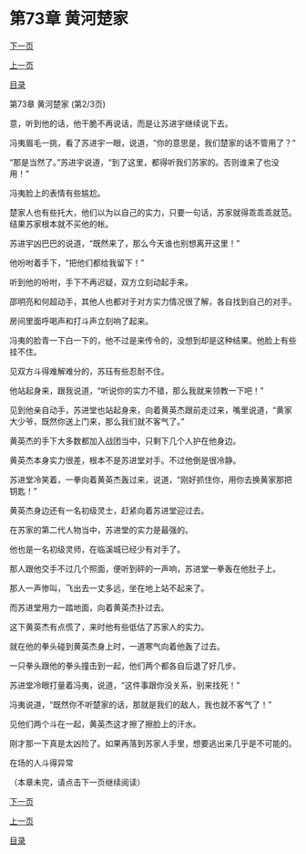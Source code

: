 <h1>第73章   黄河楚家</h1>
            <div><p><a href="./0218_%E7%AC%AC73%E7%AB%A0_%E9%BB%84%E6%B2%B3%E6%A5%9A%E5%AE%B6.md">下一页</a></p><p><a href="./0216_%E7%AC%AC73%E7%AB%A0_%E9%BB%84%E6%B2%B3%E6%A5%9A%E5%AE%B6.md">上一页</a></p><p><a href="../">目录</a></p></div>
            <div><p>第73章   黄河楚家 (第2/3页)</p><p>意，听到他的话，他干脆不再说话，而是让苏进宇继续说下去。</p><p>冯夷眉毛一挑，看了苏进宇一眼，说道，“你的意思是，我们楚家的话不管用了？”</p><p>“那是当然了。”苏进宇说道，“到了这里，都得听我们苏家的。否则谁来了也没用！”</p><p>冯夷脸上的表情有些尴尬。</p><p>楚家人也有些托大，他们以为以自己的实力，只要一句话，苏家就得乖乖乖就范。结果苏家根本就不买他的帐。</p><p>苏进宇凶巴巴的说道，“既然来了，那么今天谁也别想离开这里！”</p><p>他吩咐着手下，“把他们都给我留下！”</p><p>听到他的吩咐，手下不再迟疑，双方立刻动起手来。</p><p>邵明亮和何超动手，其他人也都对于对方实力情况很了解，各自找到自己的对手。</p><p>房间里面呼喝声和打斗声立刻响了起来。</p><p>冯夷的脸青一下白一下的，他不过是来传令的，没想到却是这种结果。他脸上有些挂不住。</p><p>见双方斗得难解难分的，苏珏有些忍耐不住。</p><p>他站起身来，跟我说道，“听说你的实力不错，那么我就来领教一下吧！”</p><p>见到他亲自动手，苏进堂也站起身来，向着黄英杰跟前走过来，嘴里说道，“黄家大少爷，既然你送上门来，那么我们就不客气了。”</p><p>黄英杰的手下大多数都加入战团当中，只剩下几个人护在他身边。</p><p>黄英杰本身实力很差，根本不是苏进堂对手。不过他倒是很冷静。</p><p>苏进堂冷笑着，一拳向着黄英杰轰过来，说道，“刚好抓住你，用你去换黄家那把钥匙！”</p><p>黄英杰身边还有一名初级灵士，赶紧向着苏进堂迎过去。</p><p>在苏家的第二代人物当中，苏进堂的实力是最强的。</p><p>他也是一名初级灵师，在临溪城已经少有对手了。</p><p>那人跟他交手不过几个照面，便听到砰的一声响，苏进堂一拳轰在他肚子上。</p><p>那人一声惨叫，飞出去一丈多远，坐在地上站不起来了。</p><p>而苏进堂用力一踏地面，向着黄英杰扑过去。</p><p>这下黄英杰有点慌了，来时他有些低估了苏家人的实力。</p><p>就在他的拳头碰到黄英杰身上时，一道寒气向着他轰了过去。</p><p>一只拳头跟他的拳头撞击到一起，他们两个都各自后退了好几步。</p><p>苏进堂冷眼打量着冯夷，说道，“这件事跟你没关系，别来找死！”</p><p>冯夷说道，“既然你不听楚家的话，那就是我们的敌人，我也就不客气了！”</p><p>见他们两个斗在一起，黄英杰这才擦了擦脸上的汗水。</p><p>刚才那一下真是太凶险了。如果再落到苏家人手里，想要逃出来几乎是不可能的。</p><p>在场的人斗得异常</p><p>（本章未完，请点击下一页继续阅读）</p></div>
            <div><p><a href="./0218_%E7%AC%AC73%E7%AB%A0_%E9%BB%84%E6%B2%B3%E6%A5%9A%E5%AE%B6.md">下一页</a></p><p><a href="./0216_%E7%AC%AC73%E7%AB%A0_%E9%BB%84%E6%B2%B3%E6%A5%9A%E5%AE%B6.md">上一页</a></p><p><a href="../">目录</a></p></div>